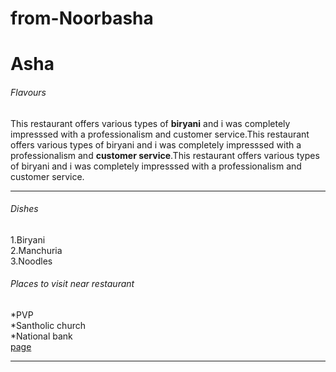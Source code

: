 # from-Noorbasha
# Asha
###### Flavours
This restaurant offers various types of **biryani** and i was completely impresssed with a professionalism and customer service.This restaurant offers various types of biryani and i was completely impresssed with a professionalism and **customer service**.This restaurant offers various types of biryani and i was completely impresssed with a professionalism and customer service.

---

###### Dishes
1.Biryani<br>
2.Manchuria<br>
3.Noodles<br>

###### Places to visit near restaurant
*PVP<br>
*Santholic church<br>
*National bank<br>
[page](MyMedia.md)

---


